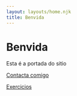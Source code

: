 ```yaml
---
layout: layouts/home.njk
title: Benvida
---
```


# Benvida

Esta é a portada do sitio


[Contacta comigo](/contacto)

[Exercicios](/exercicios)